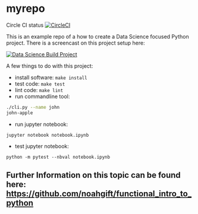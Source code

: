 # myrepo
Circle CI status
[![CircleCI](https://circleci.com/gh/noahgift/myrepo.svg?style=svg)](https://circleci.com/gh/noahgift/myrepo)

This is an example repo of a how to create a Data Science focused Python project.
There is a screencast on this project setup here:

[![Data Science Build Project](http://img.youtube.com/vi/xYX7n5bZw-w/0.jpg)](http://www.youtube.com/watch?v=xYX7n5bZw-w)

A few things to do with this project:

* install software: ```make install```
* test code: ```make test```
* lint code: ```make lint```
* run commandline tool:  

```bash
./cli.py --name john 
john-apple
```

* run jupyter notebook:

```
jupyter notebook notebook.ipynb
```

* test jupyter notebook:

```
python -m pytest --nbval notebook.ipynb
```

## Further Information on this topic can be found here:  https://github.com/noahgift/functional_intro_to_python
